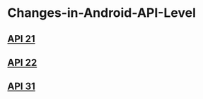 # Changes-in-Android-API-Level

## [API 21](https://github.com/splineage/Changes-in-Android-API-Level/tree/main/API%2021)
## [API 22](https://github.com/splineage/Changes-in-Android-API-Level/tree/main/API%2022)
## [API 31](https://github.com/splineage/Changes-in-Android-API-Level/tree/main/API%2031)
